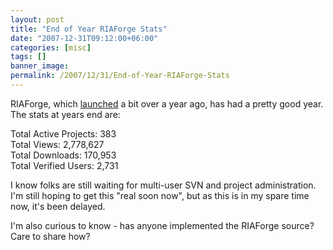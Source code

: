 ```yaml
---
layout: post
title: "End of Year RIAForge Stats"
date: "2007-12-31T09:12:00+06:00"
categories: [misc]
tags: []
banner_image: 
permalink: /2007/12/31/End-of-Year-RIAForge-Stats
---
```


RIAForge, which <a href="http://www.raymondcamden.com/index.cfm/2006/10/18/Announcing-RIAForge">launched</a> a bit over a year ago, has had a pretty good year. The stats at years end are:

Total Active Projects: 383<br />
Total Views: 2,778,627<br />
Total Downloads: 170,953<br />
Total Verified Users: 2,731<br />

I know folks are still waiting for multi-user SVN and project administration. I'm still hoping to get this "real soon now", but as this is in my spare time now, it's been delayed. 

I'm also curious to know - has anyone implemented the RIAForge source? Care to share how?